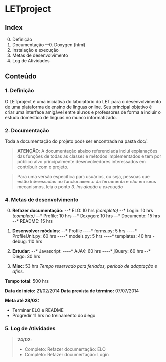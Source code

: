 # LETproject

## Index

0. Definição
0. Documentação
--0. Doxygen (html)
0. Instalação e execução
0. Metas de desenvolvimento
0. Log de Atividades

## Conteúdo

### 1. Definição

O LETproject é uma iniciativa do laboratório do LET para o desenvolvimento de uma plataforma de ensino de línguas online.
Seu principal objetivo é criar uma interface amigável entre alunos e professores de forma a incluir o estudo doméstico de línguas no mundo informatizado. 

### 2. Documentação

Toda a documentação do projeto pode ser encontrada na pasta doc/.

> **ATENÇÃO**:
> A documentação abaixo referenciada inclui explanações das funções de
> todas as classes e métodos implementados e tem por público alvo
> principalmente desenvolvedores interessados em contribuir com o projeto.

> Para uma versão específica para usuários, ou seja, pessoas que estão interessadas no funcionamento da ferramenta e não em seus mecanismos, leia o ponto *3. Instalação e execução*

### 4. Metas de desenvolvimento

0. **Refazer documentação**:
--* ELO: 10 hrs *(completo)*
--* Login: 10 hrs *(completo)*
--* Profile: 10 hrs
--* Doxygen: 10 hrs
--* Documento: 15 hrs
--* README: 15 hrs

0. **Desenvolver módulos**:
--* Profile
----* forms.py: 5 hrs
----* ProfileUnit.py: 60 hrs
----* models.py: 5 hrs
----* templates: 40 hrs
		- debug: 110 hrs

0. **Estudar**:
--* Javascript:
----* AJAX: 60 hrs
----* jQuery: 60 hrs
--* Diego: 30 hrs

0. **Misc**: 53 hrs
*Tempo reservado para feriados, período de adaptação e afins.*

**Tempo total**: 500 hrs

**Data de início:** 21/02/2014
**Data prevista de término:** 07/07/2014

**Meta até 28/02:**
* Terminar ELO e README
* Progredir 11 hrs no treinamento do diego

###  5. Log de Atividades

> **24/02**:
> * Completo: Refazer documentação: ELO
> * Completo: Refazer documentação: Login
